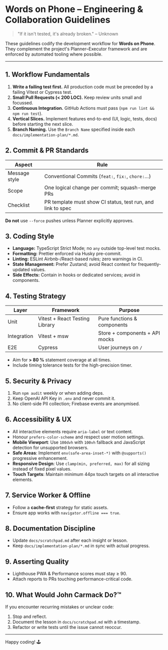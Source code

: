 # Words on Phone – Engineering & Collaboration Guidelines

> "If it isn't tested, it's already broken." – Unknown

These guidelines codify the development workflow for **Words on Phone**.  They complement the project's Planner–Executor framework and are enforced by automated tooling where possible.

---

## 1. Workflow Fundamentals

1. **Write a failing test first.**  All production code must be preceded by a failing Vitest or Cypress test.
2. **Small Pull Requests (< 200 LOC).**  Keep review units small and focussed.
3. **Continuous Integration.**  GitHub Actions must pass (`npm run lint && npm run test`).
4. **Vertical Slices.**  Implement features end-to-end (UI, logic, tests, docs) before starting the next slice.
5. **Branch Naming.**  Use the `Branch Name` specified inside each `docs/implementation-plan/*.md`.

## 2. Commit & PR Standards

| Aspect | Rule |
| ------ | ---- |
| Message style | Conventional Commits (`feat:`, `fix:`, `chore:`…) |
| Scope | One logical change per commit; squash-merge PRs |
| Checklist | PR template must show CI status, test run, and link to spec |

**Do not** use `--force` pushes unless Planner explicitly approves.

## 3. Coding Style

- **Language:** TypeScript Strict Mode; no `any` outside top-level test mocks.
- **Formatting:** Prettier enforced via Husky pre-commit.
- **Linting:** ESLint Airbnb-/React-based rules; zero warnings in CI.
- **State Management:** Prefer Zustand; avoid React context for frequently-updated values.
- **Side Effects:** Contain in hooks or dedicated services; avoid in components.

## 4. Testing Strategy

| Layer | Framework | Purpose |
| ----- | --------- | ------- |
| Unit | Vitest + React Testing Library | Pure functions & components |
| Integration | Vitest + msw | Store + components + API mocks |
| E2E | Cypress | User journeys on `/` |

- Aim for **> 80 %** statement coverage at all times.
- Include timing tolerance tests for the high-precision timer.

## 5. Security & Privacy

1. Run `npm audit` weekly or when adding deps.
2. Keep OpenAI API Key in `.env` and never commit it.
3. No client-side PII collection; Firebase events are anonymised.

## 6. Accessibility & UX

- All interactive elements require `aria-label` or text content.
- Honour `prefers-color-scheme` and respect user motion settings.
- **Mobile Viewport**: Use `100dvh` with `100vh` fallback and JavaScript detection for unsupported browsers.
- **Safe Areas**: Implement `env(safe-area-inset-*)` with `@supports()` progressive enhancement.
- **Responsive Design**: Use `clamp(min, preferred, max)` for all sizing instead of fixed pixel values.
- **Touch Targets**: Maintain minimum 44px touch targets on all interactive elements.

## 7. Service Worker & Offline

- Follow a **cache-first** strategy for static assets.
- Ensure app works with `navigator.offline === true`.

## 8. Documentation Discipline

- Update `docs/scratchpad.md` after each insight or lesson.
- Keep `docs/implementation-plan/*.md` in sync with actual progress.

## 9. Asserting Quality

- Lighthouse PWA & Performance scores must stay ≥ 90.
- Attach reports to PRs touching performance-critical code.

## 10. What Would John Carmack Do?™

If you encounter recurring mistakes or unclear code:
1. Stop and reflect.
2. Document the lesson in `docs/scratchpad.md` with a timestamp.
3. Refactor or write tests until the issue cannot reoccur.

---

Happy coding! 🕹️ 